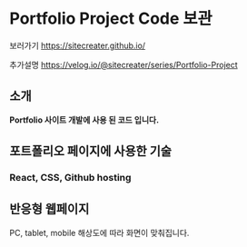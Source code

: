 # Portfolio Project Code 보관

보러가기
https://sitecreater.github.io/

추가설명
https://velog.io/@sitecreater/series/Portfolio-Project

## 소개
**Portfolio 사이트 개발에 사용 된 코드 입니다.**

## 포트폴리오 페이지에 사용한 기술
### React, CSS, Github hosting

## 반응형 웹페이지
PC, tablet, mobile 해상도에 따라 화면이 맞춰집니다.
